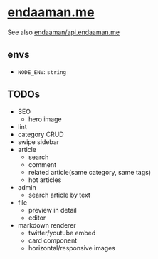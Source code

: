 # [endaaman.me](https://endaaman.me)

See also [endaaman/api.endaaman.me](https://github.com/endaaman/api.endaaman.me)

## envs

- `NODE_ENV`: `string`

## TODOs

- SEO
  - hero image
- lint
- category CRUD
- swipe sidebar
- article
  - search
  - comment
  - related article(same category, same tags)
  - hot articles
- admin
  - search article by text
- file
  - preview in detail
  - editor
- markdown renderer
  - twitter/youtube embed
  - card component
  - horizontal/responsive images
